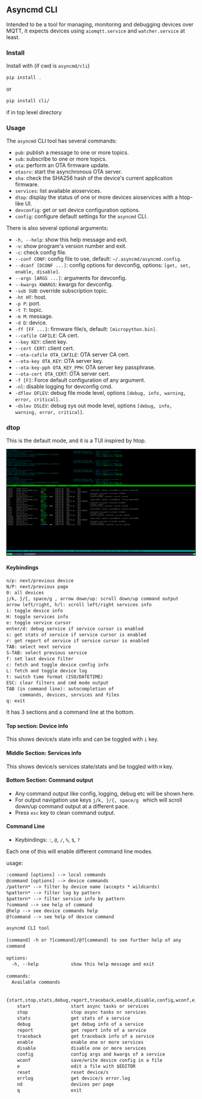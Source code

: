 
## Asyncmd CLI

Intended to be a tool for managing, monitoring and debugging devices over MQTT, it expects devices using `aiomqtt.service` and `watcher.service` at least.

### Install

Install with (if cwd is `asyncmd/cli`)
```bash
pip install .
```
or 
```bash
pip install cli/
```
if in top level directory

### Usage

The `asyncmd` CLI tool has several commands:

* `pub`: publish a message to one or more topics.
* `sub`: subscribe to one or more topics.
* `ota`: perform an OTA firmware update.
* `otasrv`: start the asynchronous OTA server.
* `sha`: check the SHA256 hash of the device's current application firmware.
* `services`: list available aioservices.
* `dtop`: display the status of one or more devices aioservices with a htop-like UI.
* `devconfig`: get or set device configuration options.
* `config`: configure default settings for the `asyncmd` CLI.

There is also several optional arguments:

* `-h, --help`: show this help message and exit.
* `-v`: show program's version number and exit.
* `-c`: check config file.
* `--conf CONF`: config file to use, default: `~/.asyncmd/asyncmd.config`.
* `--dconf [DCONF ...]`: config options for devconfig, options: `[get, set, enable, disable]`.
* `--args [ARGS ...]`: arguments for devconfig.
* `--kwargs KWARGS`: kwargs for devconfig.
* `-sub SUB`: override subscription topic.
* `-ht HT`: host.
* `-p P`: port.
* `-t T`: topic.
* `-m M`: message.
* `-d D`: device.
* `-ff [FF ...]`: firmware file/s, default: `[micropython.bin]`.
* `--cafile CAFILE`: CA cert.
* `--key KEY`: client key.
* `--cert CERT`: client cert.
* `--ota-cafile OTA_CAFILE`: OTA server CA cert.
* `--ota-key OTA_KEY`: OTA server key.
* `--ota-key-pph OTA_KEY_PPH`: OTA server key passphrase.
* `--ota-cert OTA_CERT`: OTA server cert.
* `-f [F]`: Force default configuration of any argument.
* `-nl`: disable logging for devconfig cmd.
* `-dflev DFLEV`: debug file mode level, options `[debug, info, warning, error, critical]`.
* `-dslev DSLEV`: debug sys out mode level, options `[debug, info, warning, error, critical]`.



### dtop 

This is the default mode, and it is a TUI inspired by htop.


![asyncmd](./dtop.png)


#### Keybindings 

    n/p: next/previous device
    N/P: next/previous page
    0: all devices
    j/k, }/{, space/g , arrow down/up: scroll down/up command output
    arrow left/right, h/l: scroll left/right services info
    i: toggle device info
    H: toggle services info
    e: toggle service cursor
    enter/d: debug service if service cursor is enabled
    s: get stats of service if service cursor is enabled
    r: get report of service if service cursor is enabled
    TAB: select next service
    S-TAB: select previous service
    f: set last device filter
    c: fetch and toggle device config info
    L: fetch and toggle device log
    t: switch time format (ISO/DATETIME)
    ESC: clear filters and cmd mode output
    TAB (in command line): autocompletion of
         commands, devices, services and files
    q: exit



It has 3 sections and a command line at the bottom.

#### Top section: Device info

This shows device/s state info and can be toggled with `i` key.

#### Middle Section: Services info 

This shows device/s services state/stats and be toggled with `H` key.

#### Bottom Section: Command output 

* Any command output like config, logging, debug etc will be shown here.
* For output navigation use keys `j/k, }/{, space/g ` which will scroll down/up command output at a different pace.
* Press `esc` key to clean command output.



#### Command Line

* Keybindings: `:`, `@`, `/`, `%`, `$`, `?`

Each one of this will enable different command line modes.

usage:

    :command [options] --> local commands
    @command [options] --> device commands
    /pattern* --> filter by device name (accepts * wildcards)
    %pattern* --> filter log by pattern
    $pattern* --> filter service info by pattern
    ?command --> see help of command
    @help --> see device commands help
    @?command --> see help of device command


```
asyncmd CLI tool

[command] -h or ?[command]/@?[command] to see further help of any command

options:
  -h, --help            show this help message and exit

commands:
  Available commands

  {start,stop,stats,debug,report,traceback,enable,disable,config,wconf,e,reset,errlog,nd,q}
    start               start async tasks or services
    stop                stop async tasks or services
    stats               get stats of a service
    debug               get debug info of a service
    report              get report info of a service
    traceback           get traceback info of a service
    enable              enable one or more services
    disable             disable one or more services
    config              config args and kwargs of a service
    wconf               save/write device config in a file
    e                   edit a file with $EDITOR
    reset               reset device/s
    errlog              get device/s error.log
    nd                  devices per page
    q                   exit
```
